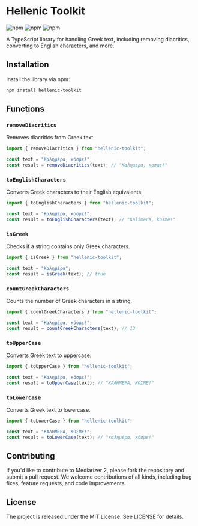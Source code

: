 # Hellenic Toolkit

![npm](https://img.shields.io/npm/v/hellenic-toolkit)
![npm](https://img.shields.io/npm/dm/hellenic-toolkit)
![npm](https://img.shields.io/npm/l/hellenic-toolkit)

A TypeScript library for handling Greek text, including removing diacritics, converting to English characters, and more.

## Installation

Install the library via npm:

```bash
npm install hellenic-toolkit
```

## Functions

### `removeDiacritics`

Removes diacritics from Greek text.

```typescript
import { removeDiacritics } from "hellenic-toolkit";

const text = "Καλημέρα, κόσμε!";
const result = removeDiacritics(text); // "Καλημερα, κοσμε!"
```

### `toEnglishCharacters`

Converts Greek characters to their English equivalents.

```typescript
import { toEnglishCharacters } from "hellenic-toolkit";

const text = "Καλημέρα, κόσμε!";
const result = toEnglishCharacters(text); // "Kalimera, kosme!"
```

### `isGreek`

Checks if a string contains only Greek characters.

```typescript
import { isGreek } from "hellenic-toolkit";

const text = "Καλημέρα";
const result = isGreek(text); // true
```

### `countGreekCharacters`

Counts the number of Greek characters in a string.

```typescript
import { countGreekCharacters } from "hellenic-toolkit";

const text = "Καλημέρα, κόσμε!";
const result = countGreekCharacters(text); // 13
```

### `toUpperCase`

Converts Greek text to uppercase.

```typescript
import { toUpperCase } from "hellenic-toolkit";

const text = "Καλημέρα, κόσμε!";
const result = toUpperCase(text); // "ΚΑΛΗΜΕΡΑ, ΚΟΣΜΕ!"
```

### `toLowerCase`

Converts Greek text to lowercase.

```typescript
import { toLowerCase } from "hellenic-toolkit";

const text = "ΚΑΛΗΜΕΡΑ, ΚΟΣΜΕ!";
const result = toLowerCase(text); // "καλημέρα, κόσμε!"
```

## Contributing

If you'd like to contribute to Mediarizer 2, please fork the repository and submit a pull request. We welcome contributions of all kinds, including bug fixes, feature requests, and code improvements.

## License

The project is released under the MIT License. See [LICENSE](https://github.com/mediarizer/docs/LICENSE) for details.